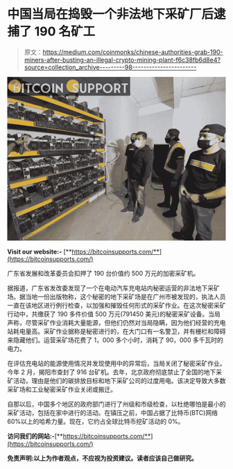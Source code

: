 # 中国当局在捣毁一个非法地下采矿厂后逮捕了 190 名矿工

> 原文：<https://medium.com/coinmonks/chinese-authorities-grab-190-miners-after-busting-an-illegal-crypto-mining-plant-f6c38fb6d8e4?source=collection_archive---------98----------------------->

![](img/2d82951bfdb26edab727992d2628bdb9.png)

**Visit our website:-** [**https://bitcoinsupports.com/**](https://bitcoinsupports.com/)

广东省发展和改革委员会扣押了 190 台价值约 500 万元的加密采矿机。

据报道，广东省发改委发现了一个在电动汽车充电站内秘密运营的非法地下采矿场。据当地一份出版物称，这个秘密的地下采矿场是在广州市被发现的，执法人员一直在该地区进行例行检查，以加强和摧毁任何形式的采矿作业。在这次秘密采矿行动中，共缴获了 190 多件价值 500 万元(791450 美元)的秘密采矿设备。当局声称，尽管采矿作业消耗大量能源，但他们仍然对当局隐瞒，因为他们经营的充电站耗电量高。采矿作业据称是秘密进行的，在大门口有一名警卫，并有栅栏和障碍来隐藏他们。运营采矿场花费了 1，000 多个小时，消耗了 90，000 多千瓦时的电力。

在评估充电站的能源使用情况并发现使用中的异常后，当局关闭了秘密采矿作业。今年 2 月，揭阳市查封了 916 台矿机。去年，北京政府彻底禁止了全国的地下采矿活动，理由是他们的碳排放目标和地下采矿公司的过度用电。该决定导致大多数采矿场和工业秘密采矿作业关闭或搬迁。

自那以后，中国多个地区的政府部门进行了州级和市级检查，以杜绝哪怕是最小的采矿活动，包括在家中进行的活动。在镇压之前，中国占据了比特币(BTC)网络 60%以上的哈希力量。现在，它约占全球比特币挖矿活动的 0%。

**访问我们的网站:-**[**https://bitcoinsupports.com/**](https://bitcoinsupports.com/)

**免责声明:以上为作者观点，不应视为投资建议。读者应该自己做研究。**